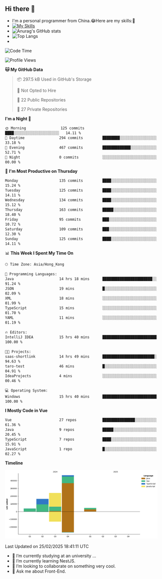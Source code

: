 ## Hi there 👋
- I'm a personal programmer from China.😂Here are my skills:🤔
- [![My Skills](https://skillicons.dev/icons?i=js,html,css,vue,typescript,java,golang)](https://skillicons.dev)
- ![Anurag's GitHub stats](https://github-readme-stats.vercel.app/api?username=FluffyChi-Xing&count_private=true&show_icons=true&theme=radical)
- ![Top Langs](https://github-readme-stats.vercel.app/api/top-langs/?username=FluffyChi-Xing)
- <!--START_SECTION:waka-->
![Code Time](http://img.shields.io/badge/Code%20Time-1%2C129%20hrs%202%20mins-blue)

![Profile Views](http://img.shields.io/badge/Profile%20Views-0-blue)

**🐱 My GitHub Data** 

> 📦 297.5 kB Used in GitHub's Storage 
 > 
> 🚫 Not Opted to Hire
 > 
> 📜 22 Public Repositories 
 > 
> 🔑 27 Private Repositories 
 > 
**I'm a Night 🦉** 

```text
🌞 Morning                125 commits         ████░░░░░░░░░░░░░░░░░░░░░   14.11 % 
🌆 Daytime                294 commits         ████████░░░░░░░░░░░░░░░░░   33.18 % 
🌃 Evening                467 commits         █████████████░░░░░░░░░░░░   52.71 % 
🌙 Night                  0 commits           ░░░░░░░░░░░░░░░░░░░░░░░░░   00.00 % 
```
📅 **I'm Most Productive on Thursday** 

```text
Monday                   135 commits         ████░░░░░░░░░░░░░░░░░░░░░   15.24 % 
Tuesday                  125 commits         ████░░░░░░░░░░░░░░░░░░░░░   14.11 % 
Wednesday                134 commits         ████░░░░░░░░░░░░░░░░░░░░░   15.12 % 
Thursday                 163 commits         █████░░░░░░░░░░░░░░░░░░░░   18.40 % 
Friday                   95 commits          ███░░░░░░░░░░░░░░░░░░░░░░   10.72 % 
Saturday                 109 commits         ███░░░░░░░░░░░░░░░░░░░░░░   12.30 % 
Sunday                   125 commits         ████░░░░░░░░░░░░░░░░░░░░░   14.11 % 
```


📊 **This Week I Spent My Time On** 

```text
🕑︎ Time Zone: Asia/Hong_Kong

💬 Programming Languages: 
Java                     14 hrs 18 mins      ███████████████████████░░   91.24 % 
JSON                     19 mins             █░░░░░░░░░░░░░░░░░░░░░░░░   02.09 % 
XML                      18 mins             ░░░░░░░░░░░░░░░░░░░░░░░░░   01.99 % 
TypeScript               15 mins             ░░░░░░░░░░░░░░░░░░░░░░░░░   01.70 % 
YAML                     11 mins             ░░░░░░░░░░░░░░░░░░░░░░░░░   01.19 % 

🔥 Editors: 
IntelliJ IDEA            15 hrs 40 mins      █████████████████████████   100.00 % 

🐱‍💻 Projects: 
saas-shortlink           14 hrs 49 mins      ████████████████████████░   94.63 % 
taro-test                46 mins             █░░░░░░░░░░░░░░░░░░░░░░░░   04.91 % 
IdeaProjects             4 mins              ░░░░░░░░░░░░░░░░░░░░░░░░░   00.46 % 

💻 Operating System: 
Windows                  15 hrs 40 mins      █████████████████████████   100.00 % 
```

**I Mostly Code in Vue** 

```text
Vue                      27 repos            ███████████████░░░░░░░░░░   61.36 % 
Java                     9 repos             █████░░░░░░░░░░░░░░░░░░░░   20.45 % 
TypeScript               7 repos             ████░░░░░░░░░░░░░░░░░░░░░   15.91 % 
JavaScript               1 repo              █░░░░░░░░░░░░░░░░░░░░░░░░   02.27 % 
```



**Timeline**

![Lines of Code chart](https://raw.githubusercontent.com/FluffyChi-Xing/FluffyChi-Xing/main/assets/bar_graph.png)


 Last Updated on 25/02/2025 18:41:11 UTC
<!--END_SECTION:waka-->
- 🔭 I’m currently studying at an university ...
- 🌱 I’m currently learning NestJS.
- 👯 I’m looking to collaborate on something very cool.
- 💬 Ask me about Front-End.
